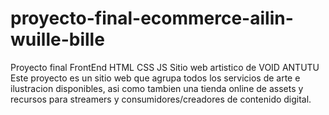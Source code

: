# proyecto-final-ecommerce-ailin-wuille-bille
Proyecto final FrontEnd HTML CSS JS
Sitio web artistico de VOID ANTUTU
Este proyecto es un sitio web que agrupa todos los servicios de arte e ilustracion disponibles, asi como tambien una tienda online de assets y recursos para streamers y consumidores/creadores de contenido digital.
